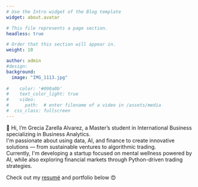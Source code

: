 ```yaml
---
# Use the Intro widget of the Blog template
widget: about.avatar

# This file represents a page section.
headless: true

# Order that this section will appear in.
weight: 10

author: admin
#design:
background:
  image: "IMG_1113.jpg"
  
#    color: '#090a0b'
#    text_color_light: true
#    video:
#      path:  # enter filename of a video in /assets/media
#  css_class: fullscreen
---
```


👋 Hi, I’m Grecia Zarella Alvarez, a Master’s student in International Business specializing in Business Analytics.  
I'm passionate about using data, AI, and finance to create innovative solutions — from sustainable ventures to algorithmic trading.  
Currently, I'm developing a startup focused on mental wellness powered by AI, while also exploring financial markets through Python-driven trading strategies.

Check out my [resumé](/about/) and portfolio below 😍
